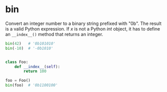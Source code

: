 # bin

Convert an integer number to a binary string prefixed with "0b". The result is a valid
Python expression. If _x_ is not a Python _int_ object, it has to define an
`__index__()` method that returns an integer.

```python
bin(42)   # '0b101010'
bin(-10)  # '-0b1010'


class Foo:
    def __index__(self):
        return 100

foo = Foo()
bin(foo)  # '0b1100100'
```
